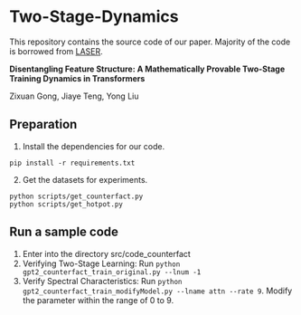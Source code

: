 # Two-Stage-Dynamics
This repository contains the source code of our paper. Majority of the code is borrowed from [LASER](https://github.com/pratyushasharma/laser).

**Disentangling Feature Structure: A Mathematically Provable Two-Stage Training Dynamics in Transformers**

Zixuan Gong, Jiaye Teng, Yong Liu

## Preparation
1. Install the dependencies for our code.
```
pip install -r requirements.txt
```
2. Get the datasets for experiments.
```
python scripts/get_counterfact.py
python scripts/get_hotpot.py
```

## Run a sample code
1. Enter into the directory src/code_counterfact
2. Verifying Two-Stage Learning: Run `python gpt2_counterfact_train_original.py --lnum -1`
3. Verify Spectral Characteristics: Run `python gpt2_counterfact_train_modifyModel.py --lname attn --rate 9`. Modify the parameter within the range of 0 to 9.
